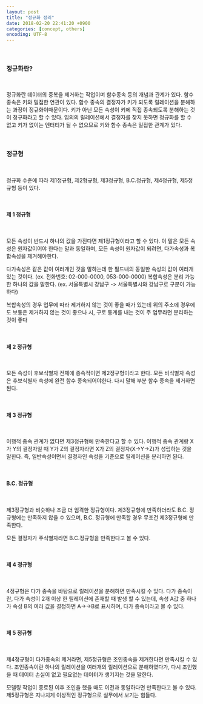 ```yaml
---
layout: post
title: "정규화 정리"
date: 2018-02-20 22:41:20 +0900
categories: [concept, others]
encoding: UTF-8
---
```



<br/>



### 정규화란?

<br/>

정규화란 데이터의 중복을 제거하는 작업이며 함수종속 등의 개념과 관계가 있다. 함수종속은 키와 밀접한 연관이 있다.
함수 종속의 결정자가 키가 되도록 릴레이션을 분해하는 과정이 정규화이때문이다. 키가 아닌 모든 속성이 키에 직접 종속되도록 분해하는 것이 정규화라고 할 수 있다.
임의의 릴레이션에서 결정자를 찾지 못하면 정규화를 할 수 없고 키가 없이는 엔터티가 될 수 없으므로 키와 함수 종속은 밀접한 관계가 있다.


<br/>

### 정규형

<br/> 

정규화 수준에 따라 제1정규형, 제2형규형, 제3정규형, B.C.정규형, 제4정규형, 제5정규형 등이 있다. 

<br/>

#### 제 1 정규형

<br/>

모든 속성이 반드시 하나의 값을 가진다면 제1정규형이라고 할 수 있다. 이 말은 모든 속성은 원자값이어야 한다는 말과 동일하며, 
모든 속성이 원자값이 되려면, 다가속성과 복합속성을 제거해야한다.

다가속성은 같은 값이 여러개인 것을 말하는데 한 필드내의 동일한 속성의 값이 여러개 있는 것이다. (ex. 전화번호: 02-000-0000, 053-000-0000)
복합속성은 분리 가능한 하나의 값을 말한다. (ex. 서울특별시 강남구 -> 서울특별시와 강남구로 구분이 가능하다)

복합속성의 경우 업무에 따라 제거하지 않는 것이 좋을 때가 있는데 위의 주소에 경우에도 보통은 제거하지 않는 것이 좋으나 시, 구로 통계를 내는 것이 주 업무라면 
분리하는 것이 좋다


<br/>


#### 제 2 정규형

<br/>

모든 속성이 후보식별자 전체에 종속적이면 제2정규형이라고 한다. 모든 비식별자 속성은 후보식별자 속성에 완전 함수 종속되어야한다.
다시 말해 부분 함수 종속을 제거하면 된다.


<br/>

#### 제 3 정규형


<br/>

이행적 종속 관계가 없다면 제3정규형에 만족한다고 할 수 있다. 이행적 종속 관계랑 X가 Y의 결정자일 때 Y가 Z의 결정자라면 X가 Z의 결정자(X->Y->Z)가 성립하는 것을 말한다. 즉, 일반속성이면서 결정자인 속성을 기준으로 릴레이션을 분리하면 된다.


<br/>


#### B.C. 정규형


<br/>

제3정규형과 비슷하나 조금 더 엄격한 정규형이다. 제3정규형에 만족하더라도 B.C. 정규형에는 만족하지 않을 수 있으며, B.C. 정규형에 만족할 경우 무조건 제3정규형에 만족한다.

모든 결정자가 주식별자라면 B.C.정규형을 만족한다고 볼 수 있다.


<br/>



#### 제 4 정규형


<br/>

4정규형은 다가 종속을 바탕으로 릴레이션을 분해하면 만족시킬 수 있다. 
다가 종속이란, 다가 속성이 2개 이상 한 릴레이션에 존재할 때 발생 할 수 있는데, 
속성 A값 중 하나가 속성 B의 여러 값을 결정하면 A->->B로 표시하며, 다가 종속이라고 볼 수 있다. 

<br/>

#### 제 5 정규형


<br/>

제4정규형이 다가종속의 제거라면, 제5정규형은 조인종속을 제거한다면 만족시킬 수 있다. 
조인종속이란 하나의 릴레이션을 여러개의 릴레이션으로 분해하였다가, 다시 조인했을 때 데이터 손실이 없고 필요없는 데이터가 생기지는 것을 말한다.

모델링 작업이 종료된 이후 조인을 했을 때도 이전과 동일하다면 만족한다고 볼 수 있다. 제5정규형은 지나치게 이상적인 정규형으로 실무에서 보기는 힘들다.

<br/>